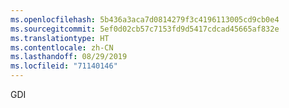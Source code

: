 ```yaml
---
ms.openlocfilehash: 5b436a3aca7d0814279f3c4196113005cd9cb0e4
ms.sourcegitcommit: 5ef0d02cb57c7153fd9d5417cdcad45665af832e
ms.translationtype: HT
ms.contentlocale: zh-CN
ms.lasthandoff: 08/29/2019
ms.locfileid: "71140146"
---
```

GDI